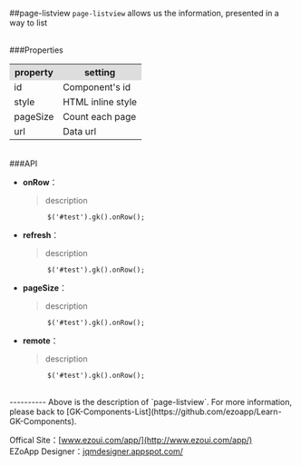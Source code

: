 ##page-listview
`page-listview` allows us the information, presented in a way to list 

<br/>
###Properties
<table>

<tr>
<th style="background:#ddd;">property</th>
<th style="background:#ddd;">setting</th>
</tr>

<tr>
<td>id</td>
<td>Component's id</td>
</tr>

<tr>
<td>style</td>
<td>HTML inline style</td>
</tr>

<tr>
<td>pageSize</td>
<td>Count each page</td>
</tr>

<tr>
<td>url</td>
<td>Data url</td>
</tr>

</table>

<br/>
###API

- **onRow**：  
  	> description

			$('#test').gk().onRow();


- **refresh**：  
  	> description

			$('#test').gk().onRow();


- **pageSize**：  
  	> description

			$('#test').gk().onRow();


- **remote**：  
  	> description

			$('#test').gk().onRow();


<br/>
----------
Above is the description of `page-listview`. For more information, please back to [GK-Components-List](https://github.com/ezoapp/Learn-GK-Components).

Offical Site：[www.ezoui.com/app/](http://www.ezoui.com/app/)  
EZoApp Designer：[jqmdesigner.appspot.com/](http://jqmdesigner.appspot.com/)




